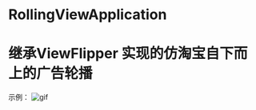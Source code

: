 # RollingViewApplication
# 继承ViewFlipper 实现的仿淘宝自下而上的广告轮播

示例：
![gif](https://github.com/wangdongmeng/RollingViewApplication/blob/master/app/sample/rollingView.gif)


